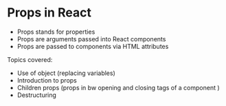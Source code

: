 # Props in React
- Props stands for properties
- Props are arguments passed into React components
- Props are passed to components via HTML attributes

Topics covered:
- Use of object (replacing variables)
- Introduction to props
- Children props (props in bw opening and closing tags of a component )
- Destructuring

